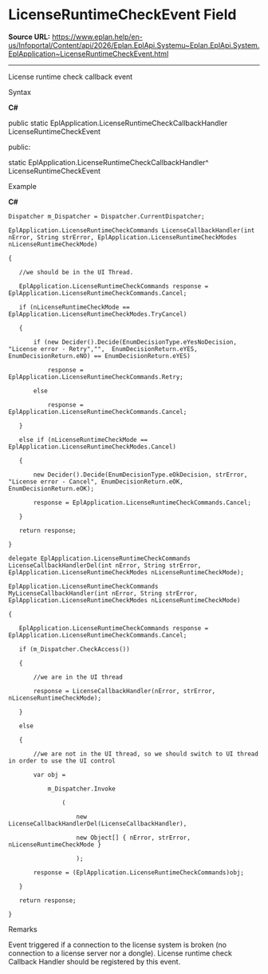 # LicenseRuntimeCheckEvent Field

**Source URL:** https://www.eplan.help/en-us/Infoportal/Content/api/2026/Eplan.EplApi.Systemu~Eplan.EplApi.System.EplApplication~LicenseRuntimeCheckEvent.html

---

License runtime check callback event

Syntax

**C#**



public static EplApplication.LicenseRuntimeCheckCallbackHandler LicenseRuntimeCheckEvent

public:

static EplApplication.LicenseRuntimeCheckCallbackHandler^ LicenseRuntimeCheckEvent


Example

**C#**

```
Dispatcher m_Dispatcher = Dispatcher.CurrentDispatcher;       

EplApplication.LicenseRuntimeCheckCommands LicenseCallbackHandler(int nError, String strError, EplApplication.LicenseRuntimeCheckModes nLicenseRuntimeCheckMode)

{

   //we should be in the UI Thread.

   EplApplication.LicenseRuntimeCheckCommands response = EplApplication.LicenseRuntimeCheckCommands.Cancel;

   if (nLicenseRuntimeCheckMode == EplApplication.LicenseRuntimeCheckModes.TryCancel)

   {

       if (new Decider().Decide(EnumDecisionType.eYesNoDecision, "License error - Retry","",  EnumDecisionReturn.eYES, EnumDecisionReturn.eNO) == EnumDecisionReturn.eYES)

           response = EplApplication.LicenseRuntimeCheckCommands.Retry;

       else

           response = EplApplication.LicenseRuntimeCheckCommands.Cancel;

   }

   else if (nLicenseRuntimeCheckMode == EplApplication.LicenseRuntimeCheckModes.Cancel)

   {

       new Decider().Decide(EnumDecisionType.eOkDecision, strError, "License error - Cancel", EnumDecisionReturn.eOK, EnumDecisionReturn.eOK);

       response = EplApplication.LicenseRuntimeCheckCommands.Cancel;

   }

   return response;

}

delegate EplApplication.LicenseRuntimeCheckCommands LicenseCallbackHandlerDel(int nError, String strError, EplApplication.LicenseRuntimeCheckModes nLicenseRuntimeCheckMode);

EplApplication.LicenseRuntimeCheckCommands MyLicenseCallbackHandler(int nError, String strError, EplApplication.LicenseRuntimeCheckModes nLicenseRuntimeCheckMode)

{

   EplApplication.LicenseRuntimeCheckCommands response = EplApplication.LicenseRuntimeCheckCommands.Cancel;

   if (m_Dispatcher.CheckAccess())

   {

       //we are in the UI thread

       response = LicenseCallbackHandler(nError, strError, nLicenseRuntimeCheckMode);

   }

   else

   {

       //we are not in the UI thread, so we should switch to UI thread in order to use the UI control

       var obj = 

           m_Dispatcher.Invoke

               (                           

                   new LicenseCallbackHandlerDel(LicenseCallbackHandler),

                   new Object[] { nError, strError, nLicenseRuntimeCheckMode }

                   );

       response = (EplApplication.LicenseRuntimeCheckCommands)obj;

   }

   return response;

}
```

Remarks

Event triggered if a connection to the license system is broken (no connection to a license server nor a dongle). License runtime check Callback Handler should be registered by this event.
